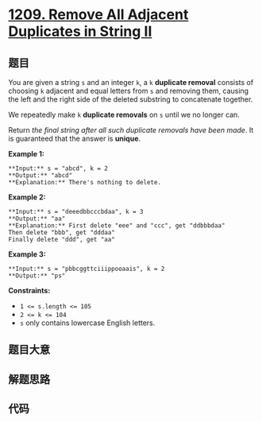# [1209. Remove All Adjacent Duplicates in String II](https://leetcode.com/problems/remove-all-adjacent-duplicates-in-string-ii)

## 题目

You are given a string `s` and an integer `k`, a `k` **duplicate removal**
consists of choosing `k` adjacent and equal letters from `s` and removing
them, causing the left and the right side of the deleted substring to
concatenate together.

We repeatedly make `k` **duplicate removals** on `s` until we no longer can.

Return _the final string after all such duplicate removals have been made_. It
is guaranteed that the answer is **unique**.



**Example 1:**

    
    
    **Input:** s = "abcd", k = 2
    **Output:** "abcd"
    **Explanation:** There's nothing to delete.

**Example 2:**

    
    
    **Input:** s = "deeedbbcccbdaa", k = 3
    **Output:** "aa"
    **Explanation:** First delete "eee" and "ccc", get "ddbbbdaa"
    Then delete "bbb", get "dddaa"
    Finally delete "ddd", get "aa"

**Example 3:**

    
    
    **Input:** s = "pbbcggttciiippooaais", k = 2
    **Output:** "ps"
    



**Constraints:**

  * `1 <= s.length <= 105`
  * `2 <= k <= 104`
  * `s` only contains lowercase English letters.


## 题目大意

## 解题思路

## 代码

```javascript

```
